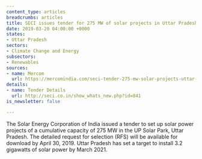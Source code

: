 ```yaml
---
content_type: articles
breadcrumbs: articles
title: SECI issues tender for 275 MW of solar projects in Uttar Pradesh
date: 2019-03-20 04:00:00 +0000
states:
- Uttar Pradesh
sectors:
- Climate Change and Energy
subsectors:
- Renewables
sources:
- name: Mercom
  url: https://mercomindia.com/seci-tender-275-mw-solar-projects-uttar-pradesh/
details:
- name: Tender Details
  url: http://seci.co.in/show_whats_new.php?id=841
is_newsletter: false

---
```

The Solar Energy Corporation of India issued a tender to set up solar power projects of a cumulative capacity of 275 MW in the UP Solar Park, Uttar Pradesh. The detailed request for selection (RFS) will be available for download by April 30, 2019. Uttar Pradesh has set a target to install 3.2 gigawatts of solar power by March 2021.
